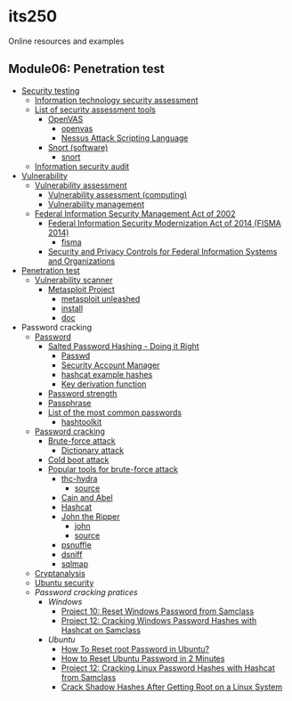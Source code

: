 # its250
Online resources and examples

## Module06: Penetration test

* [Security testing](https://en.wikipedia.org/wiki/Security_testing)
  * [Information technology security assessment](https://en.wikipedia.org/wiki/Information_technology_security_assessment)
  * [List of security assessment tools](https://en.wikipedia.org/wiki/List_of_security_assessment_tools)
    * [OpenVAS](https://en.wikipedia.org/wiki/OpenVAS)
      * [openvas](https://www.openvas.org/)
      * [Nessus Attack Scripting Language](https://en.wikipedia.org/wiki/Nessus_Attack_Scripting_Language)
    * [Snort (software)](https://en.wikipedia.org/wiki/Snort_(software))
      * [snort](https://www.snort.org/)
  * [Information security audit](https://en.wikipedia.org/wiki/Information_security_audit)
* [Vulnerability](https://en.wikipedia.org/wiki/Vulnerability_(computing))
  * [Vulnerability assessment](https://en.wikipedia.org/wiki/Vulnerability_assessment)
    * [Vulnerability assessment (computing)](https://en.wikipedia.org/wiki/Vulnerability_assessment_(computing))
    * [Vulnerability management](https://en.wikipedia.org/wiki/Vulnerability_management)
  * [Federal Information Security Management Act of 2002](https://en.wikipedia.org/wiki/Federal_Information_Security_Management_Act_of_2002)
    * [Federal Information Security Modernization Act of 2014 (FISMA 2014)](https://www.cisa.gov/federal-information-security-modernization-act)
      * [fisma](https://csrc.nist.gov/topics/laws-and-regulations/laws/fisma)
    * [Security and Privacy Controls for Federal Information Systems and Organizations](https://nvd.nist.gov/800-53/Rev4)
* [Penetration test](https://en.wikipedia.org/wiki/Penetration_test)
  * [Vulnerability scanner](https://en.wikipedia.org/wiki/Vulnerability_scanner)
    * [Metasploit Project](https://en.wikipedia.org/wiki/Metasploit_Project)
      * [metasploit unleashed](https://www.offensive-security.com/metasploit-unleashed/)
      * [install](https://github.com/rapid7/metasploit-framework)
      * [doc](https://docs.rapid7.com/metasploit/)
* Password cracking
  * [Password](https://en.wikipedia.org/wiki/Password)
    * [Salted Password Hashing - Doing it Right](https://crackstation.net/hashing-security.htm)
      * [Passwd](https://en.wikipedia.org/wiki/Passwd)
      * [Security Account Manager](https://en.wikipedia.org/wiki/Security_Account_Manager)
      * [hashcat example hashes](https://hashcat.net/wiki/doku.php?id=example_hashes)
      * [Key derivation function](https://en.wikipedia.org/wiki/Key_derivation_function)
    * [Password strength](https://en.wikipedia.org/wiki/Password_strength)
    * [Passphrase](https://en.wikipedia.org/wiki/Passphrase)
    * [List of the most common passwords](https://en.wikipedia.org/wiki/List_of_the_most_common_passwords)
      * [hashtoolkit](https://hashtoolkit.com/)
  * [Password cracking](https://en.wikipedia.org/wiki/Password_cracking)
    * [Brute-force attack](https://en.wikipedia.org/wiki/Brute-force_attack)
      * [Dictionary attack](https://en.wikipedia.org/wiki/Dictionary_attack)
    * [Cold boot attack](https://en.wikipedia.org/wiki/Cold_boot_attack)
    * [Popular tools for brute-force attack](https://resources.infosecinstitute.com/popular-tools-for-brute-force-attacks/)
      * [thc-hydra](https://tools.kali.org/password-attacks/hydra)
        * [source](https://github.com/vanhauser-thc/thc-hydra)
      * [Cain and Abel](https://en.wikipedia.org/wiki/Cain_and_Abel_\(software\))
      * [Hashcat](https://en.wikipedia.org/wiki/Hashcat)
      * [John the Ripper](https://en.wikipedia.org/wiki/John_the_Ripper)
        * [john](https://www.openwall.com/john/)
        * [source](https://github.com/openwall/john)
      * [psnuffle](http://remote-exploit.blogspot.com/2009/08/psnuffle-password-sniffer-for.html)
      * [dsniff](https://www.monkey.org/~dugsong/dsniff/)
      * [sqlmap](http://sqlmap.org/)
  * [Cryptanalysis](https://en.wikipedia.org/wiki/Cryptanalysis)
  * [Ubuntu security](https://help.ubuntu.com/community/CategorySecurity)
  * _Password cracking pratices_
    * _Windows_
      * [Project 10: Reset Windows Password from Samclass](https://samsclass.info/123/proj14/123p10winpass.htm)
      * [Project 12: Cracking Windows Password Hashes with Hashcat on Samclass](https://samsclass.info/123/proj14/123p12winhash.htm)
    * _Ubuntu_
      * [How To Reset root Password in Ubuntu?](http://www.linuxandubuntu.com/home/how-to-reset-root-password-in-ubuntu)
      * [How to Reset Ubuntu Password in 2 Minutes](https://itsfoss.com/how-to-hack-ubuntu-password/)
      * [Project 12: Cracking Linux Password Hashes with Hashcat from Samclass](https://samsclass.info/123/proj10/p12-hashcat.htm)
      * [Crack Shadow Hashes After Getting Root on a Linux System](https://null-byte.wonderhowto.com/how-to/crack-shadow-hashes-after-getting-root-linux-system-0186386/)